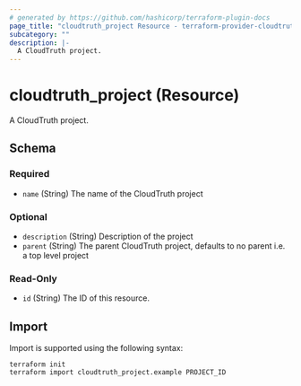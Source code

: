 ```yaml
---
# generated by https://github.com/hashicorp/terraform-plugin-docs
page_title: "cloudtruth_project Resource - terraform-provider-cloudtruth"
subcategory: ""
description: |-
  A CloudTruth project.
---
```


# cloudtruth_project (Resource)

A CloudTruth project.



<!-- schema generated by tfplugindocs -->
## Schema

### Required

- `name` (String) The name of the CloudTruth project

### Optional

- `description` (String) Description of the project
- `parent` (String) The parent CloudTruth project, defaults to no parent i.e. a top level project

### Read-Only

- `id` (String) The ID of this resource.

## Import

Import is supported using the following syntax:

```shell
terraform init
terraform import cloudtruth_project.example PROJECT_ID
```

